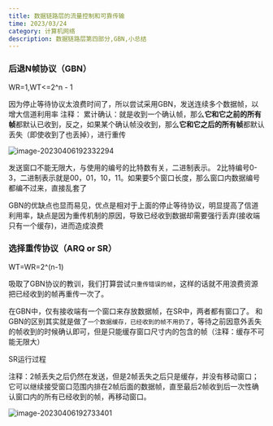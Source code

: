 ```yaml
---
title: 数据链路层的流量控制和可靠传输
time: 2023/03/24
category: 计算机网络
description: 数据链路层第四部分,GBN,小总结
---
```




### 后退N帧协议（GBN）

WR=1,WT<=2^n - 1

因为停止等待协议太浪费时间了，所以尝试采用GBN，发送连续多个数据帧，以增大信道利用率
注释：
累计确认：就是收到一个确认帧，那么**它和它之前的所有帧**都默认已收到，反之，如果某个确认帧没收到，那么**它和它之后的所有帧**都默认丢失（即使收到了也丢掉），进行重传

![image-20230406192332294](https://cdn.jsdelivr.net/gh/gdlearncoding/blogImage@main/202304061923405.png)

发送窗口不能无限大，与使用的编号的比特数有关，二进制表示。
2比特编号0-3，二进制表示就是00，01，10，11。如果要5个窗口长度，那么窗口内数据编号都编不过来，直接乱套了

GBN的优缺点也显而易见，优点是相对于上面的停止等待协议，明显提高了信道利用率，缺点是因为重传机制的原因，导致已经收到数据却需要强行丢弃(接收端只有一个缓存)，进而造成浪费

### 选择重传协议（ARQ or SR）

WT=WR=2^(n-1)

吸取了GBN协议的教训，我们打算尝试`只重传错误的帧`，这样的话就不用浪费资源把已经收到的帧再重传一次了。

在GBN中，仅有接收端有一个窗口来存放数据帧，在SR中，两者都有窗口了。
和GBN的区别其实就是做了`一个数据缓存，已经收到的帧不用扔了`，等待之前因意外丢失的帧收到的时候确认即可，但是只能缓存窗口尺寸内的包含的帧（注释：缓存不可能无限大）

SR运行过程

注释：2帧丢失之后仍然在发送，但是2帧丢失之后只是缓存，并没有移动窗口；它可以继续接受窗口范围内排在2帧后面的数据帧，直至最后2帧收到后一次性确认窗口内的所有已经收到的帧，再移动窗口。

![image-20230406192733401](https://cdn.jsdelivr.net/gh/gdlearncoding/blogImage@main/202304061927480.png)

